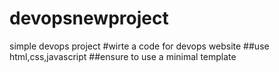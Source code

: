 # devopsnewproject
simple devops project
#wirte a code for devops website
##use html,css,javascript
##ensure to use a minimal template
